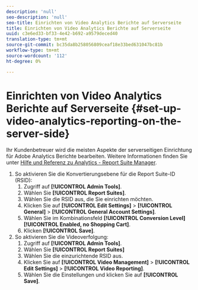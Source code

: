 ```yaml
---
description: 'null'
seo-description: 'null'
seo-title: Einrichten von Video Analytics Berichte auf Serverseite
title: Einrichten von Video Analytics Berichte auf Serverseite
uuid: c3e6ed33-bf33-4e42-b692-a9579deced40
translation-type: tm+mt
source-git-commit: bc35da8b258056809ceaf18e33bed631047bc81b
workflow-type: tm+mt
source-wordcount: '112'
ht-degree: 0%

---
```



# Einrichten von Video Analytics Berichte auf Serverseite {#set-up-video-analytics-reporting-on-the-server-side}

Ihr Kundenbetreuer wird die meisten Aspekte der serverseitigen Einrichtung für Adobe Analytics Berichte bearbeiten. Weitere Informationen finden Sie unter [Hilfe und Referenz zu Analytics - Report Suite Manager](https://microsite.omniture.com/t2/help/en_US/reference/#Report_Suite_Manager).
1. So aktivieren Sie die Konvertierungsebene für die Report Suite-ID (RSID):
   1. Zugriff auf **[!UICONTROL Admin Tools]**.
   1. Wählen Sie **[!UICONTROL Report Suites]**.
   1. Wählen Sie die RSID aus, die Sie einrichten möchten.
   1. Klicken Sie auf **[!UICONTROL Edit Settings]** > **[!UICONTROL General]** > **[!UICONTROL General Account Settings]**.
   1. Wählen Sie im Kombinationsfeld **[!UICONTROL Conversion Level]** **[!UICONTROL Enabled, no Shopping Cart]**.
   1. Klicken **[!UICONTROL Save]**.
1. So aktivieren Sie die Videoverfolgung:
   1. Zugriff auf **[!UICONTROL Admin Tools]**.
   1. Wählen Sie **[!UICONTROL Report Suites]**
   1. Wählen Sie die einzurichtende RSID aus.
   1. Klicken Sie auf **[!UICONTROL Video Management]** > **[!UICONTROL Edit Settings]** > **[!UICONTROL Video Reporting]**.
   1. Wählen Sie die Einstellungen und klicken Sie auf **[!UICONTROL Save]**.